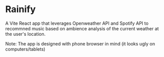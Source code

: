 # Rainify

A Vite React app that leverages Openweather API and Spotify API to recommned music based on ambience analysis of the current weather at the user's location.

Note: The app is designed with phone browser in mind (it looks ugly on computers/tablets)

